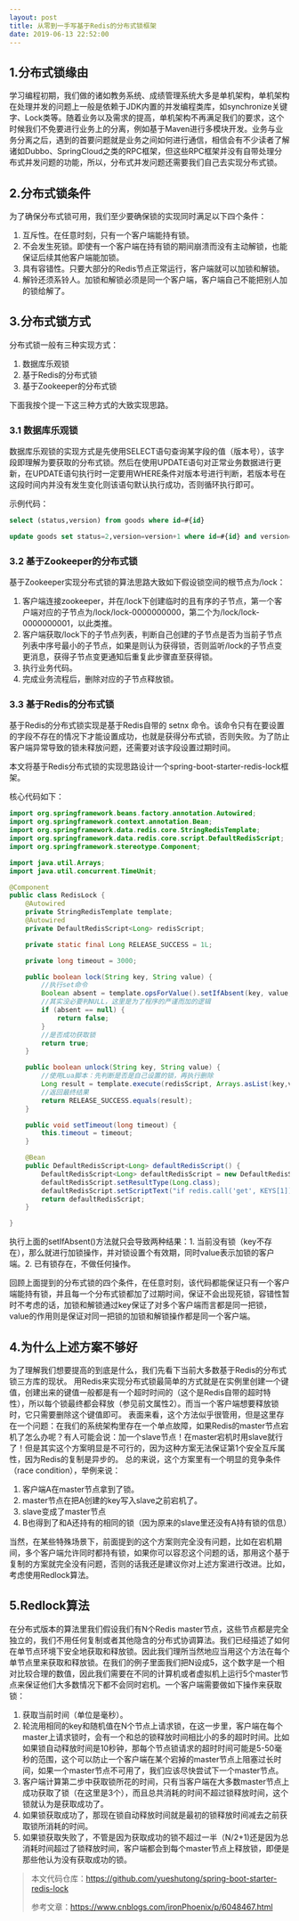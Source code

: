 ```yaml
---
layout: post
title: 从零到一手写基于Redis的分布式锁框架
date: 2019-06-13 22:52:00
---
```

## 1.分布式锁缘由

学习编程初期，我们做的诸如教务系统、成绩管理系统大多是单机架构，单机架构在处理并发的问题上一般是依赖于JDK内置的并发编程类库，如synchronize关键字、Lock类等。随着业务以及需求的提高，单机架构不再满足我们的要求，这个时候我们不免要进行业务上的分离，例如基于Maven进行多模块开发。业务与业务分离之后，遇到的首要问题就是业务之间如何进行通信，相信会有不少读者了解诸如Dubbo、SpringCloud之类的RPC框架，但这些RPC框架并没有自带处理分布式并发问题的功能，所以，分布式并发问题还需要我们自己去实现分布式锁。

## 2.分布式锁条件

为了确保分布式锁可用，我们至少要确保锁的实现同时满足以下四个条件：

1. 互斥性。在任意时刻，只有一个客户端能持有锁。
2. 不会发生死锁。即使有一个客户端在持有锁的期间崩溃而没有主动解锁，也能保证后续其他客户端能加锁。
3. 具有容错性。只要大部分的Redis节点正常运行，客户端就可以加锁和解锁。
4. 解铃还须系铃人。加锁和解锁必须是同一个客户端，客户端自己不能把别人加的锁给解了。


## 3.分布式锁方式

分布式锁一般有三种实现方式：

1. 数据库乐观锁
2. 基于Redis的分布式锁
3. 基于Zookeeper的分布式锁

下面我按个提一下这三种方式的大致实现思路。

### 3.1 数据库乐观锁

数据库乐观锁的实现方式是先使用SELECT语句查询某字段的值（版本号），该字段即理解为要获取的分布式锁。然后在使用UPDATE语句对正常业务数据进行更新，在UPDATE语句执行时一定要用WHERE条件对版本号进行判断，若版本号在这段时间内并没有发生变化则该语句默认执行成功，否则循环执行即可。

示例代码：

```sql
select (status,version) from goods where id=#{id}

update goods set status=2,version=version+1 where id=#{id} and version=#{version};
```

### 3.2 基于Zookeeper的分布式锁

基于Zookeeper实现分布式锁的算法思路大致如下假设锁空间的根节点为/lock：

1. 客户端连接zookeeper，并在/lock下创建临时的且有序的子节点，第一个客户端对应的子节点为/lock/lock-0000000000，第二个为/lock/lock-0000000001，以此类推。
2. 客户端获取/lock下的子节点列表，判断自己创建的子节点是否为当前子节点列表中序号最小的子节点，如果是则认为获得锁，否则监听/lock的子节点变更消息，获得子节点变更通知后重复此步骤直至获得锁。
3. 执行业务代码。
4. 完成业务流程后，删除对应的子节点释放锁。

### 3.3 基于Redis的分布式锁

基于Redis的分布式锁实现是基于Redis自带的 setnx 命令。该命令只有在要设置的字段不存在的情况下才能设置成功，也就是获得分布式锁，否则失败。为了防止客户端异常导致的锁未释放问题，还需要对该字段设置过期时间。

本文将基于Redis分布式锁的实现思路设计一个spring-boot-starter-redis-lock框架。

核心代码如下：

```java
import org.springframework.beans.factory.annotation.Autowired;
import org.springframework.context.annotation.Bean;
import org.springframework.data.redis.core.StringRedisTemplate;
import org.springframework.data.redis.core.script.DefaultRedisScript;
import org.springframework.stereotype.Component;

import java.util.Arrays;
import java.util.concurrent.TimeUnit;

@Component
public class RedisLock {
    @Autowired
    private StringRedisTemplate template;
    @Autowired
    private DefaultRedisScript<Long> redisScript;

    private static final Long RELEASE_SUCCESS = 1L;

    private long timeout = 3000;

    public boolean lock(String key, String value) {
        //执行set命令
        Boolean absent = template.opsForValue().setIfAbsent(key, value, timeout, TimeUnit.MILLISECONDS);//1
        //其实没必要判NULL，这里是为了程序的严谨而加的逻辑
        if (absent == null) {
            return false;
        }
        //是否成功获取锁
        return true;
    }

    public boolean unlock(String key, String value) {
        //使用Lua脚本：先判断是否是自己设置的锁，再执行删除
        Long result = template.execute(redisScript, Arrays.asList(key,value));
        //返回最终结果
        return RELEASE_SUCCESS.equals(result);
    }

    public void setTimeout(long timeout) {
        this.timeout = timeout;
    }

    @Bean
    public DefaultRedisScript<Long> defaultRedisScript() {
        DefaultRedisScript<Long> defaultRedisScript = new DefaultRedisScript<>();
        defaultRedisScript.setResultType(Long.class);
        defaultRedisScript.setScriptText("if redis.call('get', KEYS[1]) == KEYS[2] then return redis.call('del', KEYS[1]) else return 0 end");
        return defaultRedisScript;
    }

}
```

执行上面的setIfAbsent()方法就只会导致两种结果：1. 当前没有锁（key不存在），那么就进行加锁操作，并对锁设置个有效期，同时value表示加锁的客户端。2. 已有锁存在，不做任何操作。

回顾上面提到的分布式锁的四个条件，在任意时刻，该代码都能保证只有一个客户端能持有锁，并且每一个分布式锁都加了过期时间，保证不会出现死锁，容错性暂时不考虑的话，加锁和解锁通过key保证了对多个客户端而言都是同一把锁，value的作用则是保证对同一把锁的加锁和解锁操作都是同一个客户端。

## 4.为什么上述方案不够好

为了理解我们想要提高的到底是什么，我们先看下当前大多数基于Redis的分布式锁三方库的现状。 用Redis来实现分布式锁最简单的方式就是在实例里创建一个键值，创建出来的键值一般都是有一个超时时间的（这个是Redis自带的超时特性），所以每个锁最终都会释放（参见前文属性2）。而当一个客户端想要释放锁时，它只需要删除这个键值即可。 表面来看，这个方法似乎很管用，但是这里存在一个问题：在我们的系统架构里存在一个单点故障，如果Redis的master节点宕机了怎么办呢？有人可能会说：加一个slave节点！在master宕机时用slave就行了！但是其实这个方案明显是不可行的，因为这种方案无法保证第1个安全互斥属性，因为Redis的复制是异步的。 总的来说，这个方案里有一个明显的竞争条件（race condition），举例来说：

1. 客户端A在master节点拿到了锁。
2. master节点在把A创建的key写入slave之前宕机了。
3. slave变成了master节点 
4. B也得到了和A还持有的相同的锁（因为原来的slave里还没有A持有锁的信息）

当然，在某些特殊场景下，前面提到的这个方案则完全没有问题，比如在宕机期间，多个客户端允许同时都持有锁，如果你可以容忍这个问题的话，那用这个基于复制的方案就完全没有问题，否则的话我还是建议你对上述方案进行改进。比如，考虑使用Redlock算法。

## 5.Redlock算法

在分布式版本的算法里我们假设我们有N个Redis master节点，这些节点都是完全独立的，我们不用任何复制或者其他隐含的分布式协调算法。我们已经描述了如何在单节点环境下安全地获取和释放锁。因此我们理所当然地应当用这个方法在每个单节点里来获取和释放锁。在我们的例子里面我们把N设成5，这个数字是一个相对比较合理的数值，因此我们需要在不同的计算机或者虚拟机上运行5个master节点来保证他们大多数情况下都不会同时宕机。一个客户端需要做如下操作来获取锁：

1. 获取当前时间（单位是毫秒）。
2. 轮流用相同的key和随机值在N个节点上请求锁，在这一步里，客户端在每个master上请求锁时，会有一个和总的锁释放时间相比小的多的超时时间。比如如果锁自动释放时间是10秒钟，那每个节点锁请求的超时时间可能是5-50毫秒的范围，这个可以防止一个客户端在某个宕掉的master节点上阻塞过长时间，如果一个master节点不可用了，我们应该尽快尝试下一个master节点。
3. 客户端计算第二步中获取锁所花的时间，只有当客户端在大多数master节点上成功获取了锁（在这里是3个），而且总共消耗的时间不超过锁释放时间，这个锁就认为是获取成功了。
4. 如果锁获取成功了，那现在锁自动释放时间就是最初的锁释放时间减去之前获取锁所消耗的时间。
5. 如果锁获取失败了，不管是因为获取成功的锁不超过一半（N/2+1)还是因为总消耗时间超过了锁释放时间，客户端都会到每个master节点上释放锁，即便是那些他认为没有获取成功的锁。

> 本文代码仓库：https://github.com/yueshutong/spring-boot-starter-redis-lock
>
> 参考文章：https://www.cnblogs.com/ironPhoenix/p/6048467.html
